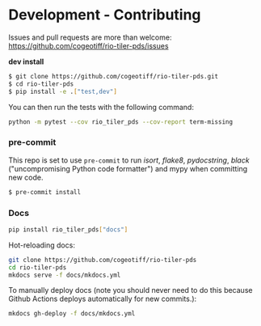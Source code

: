 # Development - Contributing

Issues and pull requests are more than welcome: https://github.com/cogeotiff/rio-tiler-pds/issues

**dev install**

```bash
$ git clone https://github.com/cogeotiff/rio-tiler-pds.git
$ cd rio-tiler-pds
$ pip install -e .["test,dev"]
```

You can then run the tests with the following command:

```sh
python -m pytest --cov rio_tiler_pds --cov-report term-missing
```

### pre-commit

This repo is set to use `pre-commit` to run *isort*, *flake8*, *pydocstring*, *black* ("uncompromising Python code formatter") and mypy when committing new code.

```bash
$ pre-commit install
```

### Docs

```sh
pip install rio_tiler_pds["docs"]
```

Hot-reloading docs:

```sh
git clone https://github.com/cogeotiff/rio-tiler-pds
cd rio-tiler-pds
mkdocs serve -f docs/mkdocs.yml
```

To manually deploy docs (note you should never need to do this because Github
Actions deploys automatically for new commits.):

```sh
mkdocs gh-deploy -f docs/mkdocs.yml
```
